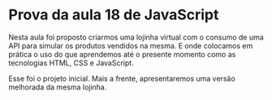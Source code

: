 
# Prova da aula 18 de JavaScript

Nesta aula foi proposto criarmos uma lojinha virtual com o consumo de uma API para simular os produtos vendidos na mesma. E onde colocamos em prática o uso do que aprendemos até o presente momento como as tecnologias HTML, CSS e JavaScript.

Esse foi o projeto inicial. Mais a frente, apresentaremos uma versão melhorada da mesma lojinha.

